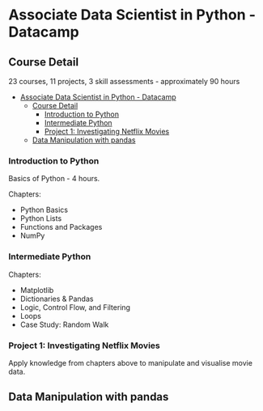 # Associate Data Scientist in Python - Datacamp

## Course Detail

23 courses, 11 projects, 3 skill assessments - approximately 90 hours

- [Associate Data Scientist in Python - Datacamp](#associate-data-scientist-in-python---datacamp)
  - [Course Detail](#course-detail)
    - [Introduction to Python](#introduction-to-python)
    - [Intermediate Python](#intermediate-python)
    - [Project 1: Investigating Netflix Movies](#project-1-investigating-netflix-movies)
  - [Data Manipulation with pandas](#data-manipulation-with-pandas)

### Introduction to Python

Basics of Python - 4 hours.

Chapters:
- Python Basics
- Python Lists
- Functions and Packages
- NumPy

### Intermediate Python

Chapters:
- Matplotlib
- Dictionaries & Pandas
- Logic, Control Flow, and Filtering
- Loops
- Case Study: Random Walk

### Project 1: Investigating Netflix Movies 

Apply knowledge from chapters above to manipulate and visualise movie data.

## Data Manipulation with pandas

